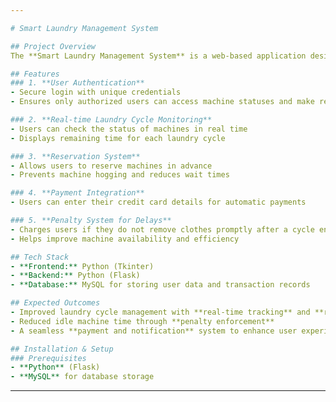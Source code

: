 ```yaml
---

# Smart Laundry Management System  

## Project Overview  
The **Smart Laundry Management System** is a web-based application designed to optimize the management of shared laundry facilities in dormitories, apartment complexes, and laundromats. It provides real-time machine monitoring, a reservation system, integrated payments, and penalties for delayed laundry removal to ensure a seamless laundry experience.  

## Features  
### 1. **User Authentication**  
- Secure login with unique credentials  
- Ensures only authorized users can access machine statuses and make reservations  

### 2. **Real-time Laundry Cycle Monitoring**  
- Users can check the status of machines in real time  
- Displays remaining time for each laundry cycle  

### 3. **Reservation System**  
- Allows users to reserve machines in advance  
- Prevents machine hogging and reduces wait times  

### 4. **Payment Integration**  
- Users can enter their credit card details for automatic payments  

### 5. **Penalty System for Delays**  
- Charges users if they do not remove clothes promptly after a cycle ends  
- Helps improve machine availability and efficiency   

## Tech Stack  
- **Frontend:** Python (Tkinter)  
- **Backend:** Python (Flask)  
- **Database:** MySQL for storing user data and transaction records   

## Expected Outcomes  
- Improved laundry cycle management with **real-time tracking** and **reservations**  
- Reduced idle machine time through **penalty enforcement**  
- A seamless **payment and notification** system to enhance user experience  

## Installation & Setup  
### Prerequisites  
- **Python** (Flask)  
- **MySQL** for database storage   


   ```  
 

---
```

